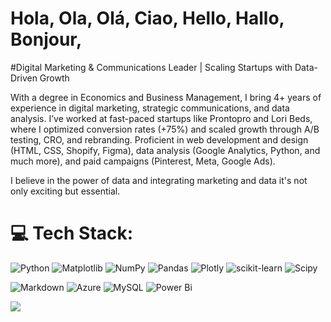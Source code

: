 # Hola, Ola, Olá, Ciao, Hello, Hallo, Bonjour,
#Digital Marketing & Communications Leader | Scaling Startups with Data-Driven Growth

With a degree in Economics and Business Management, I bring 4+ years of experience in digital marketing, strategic communications, and data analysis. I’ve worked at fast-paced startups like Prontopro and Lori Beds, where I optimized conversion rates (+75%) and scaled growth through A/B testing, CRO, and rebranding. Proficient in web development and design (HTML, CSS, Shopify, Figma), data analysis (Google Analytics, Python, and much more), and paid campaigns (Pinterest, Meta, Google Ads). 

I believe in the power of data and integrating marketing and data it's not only exciting but essential.

# 💻 Tech Stack:

![Python](https://img.shields.io/badge/python-3670A0?style=for-the-badge&logo=python&logoColor=ffdd54) ![Matplotlib](https://img.shields.io/badge/Matplotlib-%23ffffff.svg?style=for-the-badge&logo=Matplotlib&logoColor=black) ![NumPy](https://img.shields.io/badge/numpy-%23013243.svg?style=for-the-badge&logo=numpy&logoColor=white) ![Pandas](https://img.shields.io/badge/pandas-%23150458.svg?style=for-the-badge&logo=pandas&logoColor=white) ![Plotly](https://img.shields.io/badge/Plotly-%233F4F75.svg?style=for-the-badge&logo=plotly&logoColor=white) ![scikit-learn](https://img.shields.io/badge/scikit--learn-%23F7931E.svg?style=for-the-badge&logo=scikit-learn&logoColor=white) ![Scipy](https://img.shields.io/badge/SciPy-%230C55A5.svg?style=for-the-badge&logo=scipy&logoColor=%white)

![Markdown](https://img.shields.io/badge/markdown-%23000000.svg?style=for-the-badge&logo=markdown&logoColor=white) ![Azure](https://img.shields.io/badge/azure-%230072C6.svg?style=for-the-badge&logo=microsoftazure&logoColor=white) ![MySQL](https://img.shields.io/badge/mysql-4479A1.svg?style=for-the-badge&logo=mysql&logoColor=white) ![Power Bi](https://img.shields.io/badge/power_bi-F2C811?style=for-the-badge&logo=powerbi&logoColor=black) 



[![](https://visitcount.itsvg.in/api?id=JuanPe&label=Profile%20Views&color=3&icon=5&pretty=false)](https://visitcount.itsvg.in)
